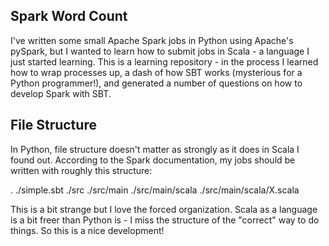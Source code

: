 Spark Word Count 
-------

I've written some small Apache Spark jobs in Python using Apache's pySpark, but I wanted to learn how to submit jobs in Scala - a language I just started learning. This is a learning repository - in the process I learned how to wrap processes up, a dash of how SBT works (mysterious for a Python programmer!), and generated a number of questions on how to develop Spark with SBT.

File Structure
-------

In Python, file structure doesn't matter as strongly as it does in Scala I found out. According to the Spark documentation, my jobs should be written with roughly this structure:

.
./simple.sbt
./src
./src/main
./src/main/scala
./src/main/scala/X.scala

This is a bit strange but I love the forced organization. Scala as a language is a bit freer than Python is - I miss the structure of the "correct" way to do things. So this is a nice development!


